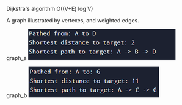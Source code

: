 Dijkstra's algorithm
O((V+E) log V)

A graph illustrated by vertexes, and weighted edges.

graph_a
![Graph A](graph_a.PNG)


graph_b
![Graph B](graph_b.png)
